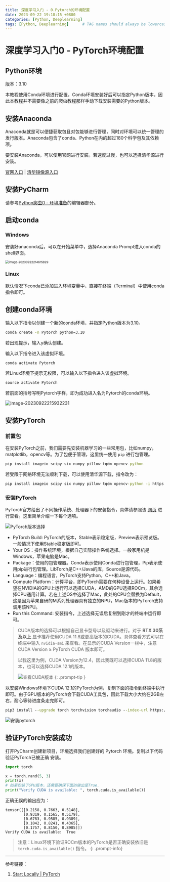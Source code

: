 ```yaml
---
title: 深度学习入门 - 0.Pytorch的环境配置
date: 2023-09-22 19:18:15 +0800
categories: [Python, Deeplearning]
tags: [Python, Deeplearning]      # TAG names should always be lowercase
---
```


# 深度学习入门0 - PyTorch环境配置

## Python环境

版本：3.10

本教程使用Conda环境进行配置，Conda环境安装好后可以指定Python版本，因此本教程并不需要像之前的爬虫教程那样手动下载安装需要的Python版本。

## 安装Anaconda

Anaconda就是可以便捷获取包且对包能够进行管理，同时对环境可以统一管理的发行版本。Anaconda包含了conda、Python在内的超过180个科学包及其依赖项。

要安装Anaconda，可以使用官网进行安装。若速度过慢，也可以选择清华源进行安装。

[官网入口](https://www.anaconda.com/) | [清华镜像源入口](https://mirrors.tuna.tsinghua.edu.cn/help/anaconda/)

## 安装PyCharm

请参考[Python爬虫0 - 环境准备](https://standardl.github.io/posts/Python%E7%88%AC%E8%99%AB0-%E7%8E%AF%E5%A2%83%E5%87%86%E5%A4%87/#%E7%BC%96%E8%BE%91%E5%99%A8)的编辑器部分。

## 启动conda

### Windows

安装好anaconda后，可以在开始菜单中，选择Anaconda Prompt进入conda的shell界面。

<img src="https://github.com/StandardL/StandardL.github.io/raw/main/assets/img/posts/2023-09-22-深度学习入门0/启动conda shell.png" alt="image-20230922214615829" style="zoom: 67%;" />

### Linux

默认情况下conda已添加进入环境变量中，直接在终端（Terminal）中使用conda指令即可。

## 创建conda环境

输入以下指令以创建一个新的conda环境，并指定Python版本为3.10。

```cmd
conda create -n Pytorch python=3.10
```

若出现提示，输入<kbd>y</kbd>确认创建。

输入以下指令进入该虚拟环境。

```cmd
conda activate Pytorch
```

若Linux环境下提示无权限，可以输入以下指令进入该虚拟环境。

```cmd
source activate Pytorch
```

若前面的括号写明Pytorch字样，即为成功进入名为Pytorch的conda环境。

![image-20230922215932231](https://github.com/StandardL/StandardL.github.io/raw/main/assets/img/posts/2023-09-22-深度学习入门0/激活pytorch环境.png)

## 安装PyTorch

### 前置包

在安装PyTorch之前，我们需要先安装机器学习的一些常用包，比如numpy，matplotlib，opencv等。为了包便于管理，这里统一使用 `pip` 进行包管理。

```cmd
pip install imageio scipy six numpy pillow tqdm opencv-python
```

若受限于网络环境无法顺利下载，可以使用清华源下载，指令改为：

```cmd
pip install imageio scipy six numpy pillow tqdm opencv-python -i https://pypi.tuna.tsinghua.edu.cn/simple
```

### 安装PyTorch

PyTorch官方给出了不同操作系统、处理器下的安装指令，具体请参照该 [网页](https://pytorch.org/get-started/locally/) 进行查看。这里简单介绍一下每个选项。

![PyTorch版本选择](https://github.com/StandardL/StandardL.github.io/raw/main/assets/img/posts/2023-09-22-深度学习入门0/PyTorch版本选择.png)

- PyTorch Build: PyTorch的版本，Stable表示稳定版，Preview表示预览版。一般情况下使用Stable稳定版即可。
- Your OS：操作系统环境，根据自己实际操作系统选择。一般家用机是Windows，苹果电脑是Mac。
- Package：使用的包管理器。Conda表示使用Conda进行包管理，Pip表示使用pip进行包管理。LibTorch是C++/Java的库，Source是源代码。
- Language：编程语言，PyTorch支持Python，C++和Java。
- Compute Platform：计算平台，即PyTorch需要在何种设备上运行。如果希望在NVIDIA的GPU上运行可以选择CUDA，AMD的GPU选择ROCm，其余选择CPU通用计算。若在上述OS中选择了Mac，此处的CPU会替换为Default，这是因为苹果自研的M系列处理器具有独立的NPU，Mac版本的PyTorch支持调用该NPU。
- Run this Command: 安装指令，上述选择无误后复制到刚才的终端中运行即可。

> CUDA版本的选择可以根据自己显卡型号以及驱动来进行。对于 **RTX 30系及以上** 显卡推荐使用CUDA 11.8或更高版本的CUDA。具体查看方式可以在终端中输入 `nvidia-smi` 来查看。在显示的CUDA Version一栏中，注意CUDA Version $\geq$ PyTorch CUDA 版本即可。
>
> 以我这里为例，CUDA Version为12.4，因此我既可以选择CUDA 11.8的版本，也可以选择CUDA 12.1的版本。
>
> ![查看CUDA版本](https://github.com/StandardL/StandardL.github.io/raw/main/assets/img/posts/2023-09-22-深度学习入门0/查看CUDA版本.png)
{: .prompt-tip }

以安装Windows环境下CUDA 12.1的PyTorch为例，复制下面的指令到终端中执行即可。由于GPU版本的PyTorch会下载CUDA工具包，因此下载大小大约在2GB左右，耐心等待进度条走完即可。

```cmd
pip3 install --upgrade torch torchvision torchaudio --index-url https://download.pytorch.org/whl/cu121
```

![安装pytorch](https://github.com/StandardL/StandardL.github.io/raw/main/assets/img/posts/2023-09-22-深度学习入门0/安装pytorch.png)

## 验证PyTorch安装成功

打开PyCharm创建新项目，环境选择我们创建好的 Pytorch 环境。复制以下代码验证PyTorch已被正确 安装。

```python
import torch

x = torch.rand(5, 3)
print(x)
# 如果安装了GPU版本，还需要确保下面的输出是True.
print("Verify CUDA is available: ", torch.cuda.is_available())
```

正确无误的输出应为：

```
tensor([[0.2158, 0.7663, 0.5148],
        [0.9319, 0.1565, 0.5179],
        [0.6783, 0.9585, 0.9389],
        [0.1042, 0.8241, 0.4365],
        [0.1757, 0.8150, 0.8985]])
Verify CUDA is available:  True
```

> 注意：Linux环境下验证ROCm版本的PyTorch是否正确安装依旧是 `torch.cuda.is_available()` 指令。
{: .prompt-info}

---

参考链接：

1. [Start Locally | PyTorch](https://pytorch.org/get-started/locally/#linux-pip)

